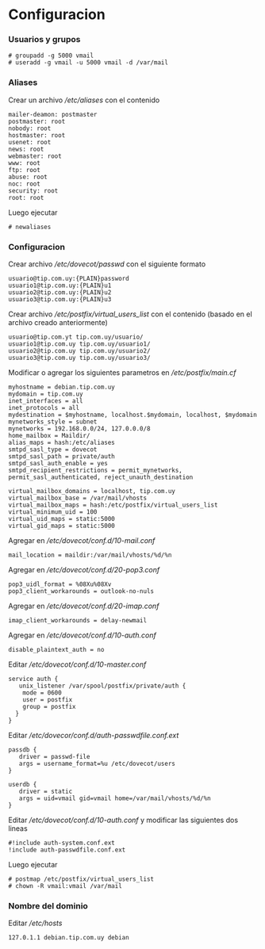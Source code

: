 # Configuracion

### Usuarios y grupos

```
# groupadd -g 5000 vmail
# useradd -g vmail -u 5000 vmail -d /var/mail
```

### Aliases

Crear un archivo */etc/aliases* con el contenido
```
mailer-deamon: postmaster
postmaster: root
nobody: root
hostmaster: root
usenet: root
news: root
webmaster: root
www: root
ftp: root
abuse: root
noc: root
security: root
root: root
```

Luego ejecutar

`# newaliases`

### Configuracion

Crear archivo */etc/dovecot/passwd* con el siguiente formato
```
usuario@tip.com.uy:{PLAIN}password
usuario1@tip.com.uy:{PLAIN}u1
usuario2@tip.com.uy:{PLAIN}u2
usuario3@tip.com.uy:{PLAIN}u3
```

Crear archivo */etc/postfix/virtual_users_list* con el contenido (basado en el archivo creado anteriormente)
```
usuario@tip.com.yt tip.com.uy/usuario/
usuario1@tip.com.uy tip.com.uy/usuario1/
usuario2@tip.com.uy tip.com.uy/usuario2/
usuario3@tip.com.uy tip.com.uy/usuario3/
```

Modificar o agregar los siguientes parametros en */etc/postfix/main.cf*
```
myhostname = debian.tip.com.uy
mydomain = tip.com.uy
inet_interfaces = all
inet_protocols = all
mydestination = $myhostname, localhost.$mydomain, localhost, $mydomain
mynetworks_style = subnet
mynetworks = 192.168.0.0/24, 127.0.0.0/8
home_mailbox = Maildir/
alias_maps = hash:/etc/aliases
smtpd_sasl_type = dovecot
smtpd_sasl_path = private/auth
smtpd_sasl_auth_enable = yes
smtpd_recipient_restrictions = permit_mynetworks, permit_sasl_authenticated, reject_unauth_destination

virtual_mailbox_domains = localhost, tip.com.uy
virtual_mailbox_base = /var/mail/vhosts
virtual_mailbox_maps = hash:/etc/postfix/virtual_users_list
virtual_minimum_uid = 100
virtual_uid_maps = static:5000
virtual_gid_maps = static:5000

```

Agregar en */etc/dovecot/conf.d/10-mail.conf*
```
mail_location = maildir:/var/mail/vhosts/%d/%n
```

Agregar en */etc/dovecot/conf.d/20-pop3.conf*
```
pop3_uidl_format = %08Xu%08Xv
pop3_client_workarounds = outlook-no-nuls
```

Agregar en */etc/dovecot/conf.d/20-imap.conf*
```
imap_client_workarounds = delay-newmail
```

Agregar en */etc/dovecot/conf.d/10-auth.conf*
```
disable_plaintext_auth = no
```

Editar */etc/dovecot/conf.d/10-master.conf*
```
service auth {
   unix_listener /var/spool/postfix/private/auth {
    mode = 0600
    user = postfix
    group = postfix
  }
}
```

Editar */etc/dovecor/conf.d/auth-passwdfile.conf.ext*
```
passdb {
   driver = passwd-file
   args = username_format=%u /etc/dovecot/users
}

userdb {
   driver = static
   args = uid=vmail gid=vmail home=/var/mail/vhosts/%d/%n
}
```

Editar */etc/dovecot/conf.d/10-auth.conf* y modificar las siguientes dos lineas
```
#!include auth-system.conf.ext
!include auth-passwdfile.conf.ext
```

Luego ejecutar
```
# postmap /etc/postfix/virtual_users_list
# chown -R vmail:vmail /var/mail
```

### Nombre del dominio

Editar */etc/hosts*
```
127.0.1.1 debian.tip.com.uy debian
```
